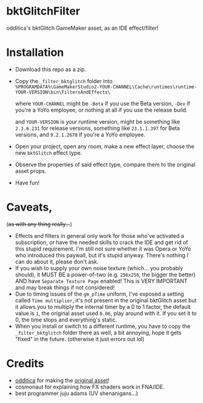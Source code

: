 # bktGlitchFilter
odditica's bktGlitch GameMaker asset, as an IDE effect/filter!

# Installation

- Download this repo as a zip.
- Copy the `_filter_bktglitch` folder into `%PROGRAMDATA%\GameMakerStudio2-YOUR-CHANNEL\Cache\runtimes\runtime-YOUR-VERSION\bin\FiltersAndEffects\`

  where `YOUR-CHANNEL` might be `-Beta` if you use the Beta version, `-Dev` if you're a YoYo employee, or nothing at all if you use the release build.
  
  and `YOUR-VERSION` is your runtime version, might be something like `2.3.6.231` for release versions, something like `23.1.1.397` for Beta versions, and `9.2.1.2678` if you're a YoYo employee.

- Open your project, open any room, make a new effect layer, choose the new `bktGlitch` effect type.
- Observe the properties of said effect type, compare them to the original asset props.
- Have fun!

# Caveats,

(~~as with any thing really...~~)

- Effects and filters in general only work for those who've activated a subscription, or have the needed skills to crack the IDE and get rid of this stupid requirement. I'm still not sure whether it was Opera or YoYo who introduced this paywall, but it's stupid anyway. There's nothing *I* can do about it, please don't ask.
- If you wish to supply your own noise texture (which... you probably should), it MUST BE a power-of-two (e.g. `256x256`, the bigger the better) AND have `Separate Texture Page` enabled! This is VERY IMPORTANT and may break things if not considered!
- Due to timing issues of the `gm_pTime` uniform, I've exposed a setting called `Time multiplier`, it's not present in the original bktGlitch asset but it allows you to multiply the internal timer by a 0 to 1 factor, the default value is `1`, the original asset used `0.06`, play around with it. If you set it to 0, the time stops and everything's static.
- When you install or switch to a different runtime, you have to copy the `_filter_bktglitch` folder there as well, a bit annoying, hope it gets "fixed" in the future. (otherwise it just errors out lol)

# Credits

- [odditica](https://odditica.itch.io) for making the [original asset](https://odditica.itch.io/bktglitch)!
- cosmonaut for explaining how FX shaders work in FNA/IDE.
- best programmer juju adams (UV shenanigans...)
